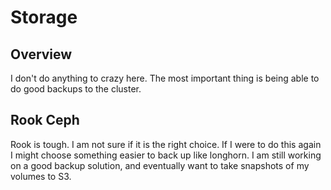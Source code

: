 # Storage

## Overview

I don't do anything to crazy here. The most important thing is being able to do good backups to the cluster.

## Rook Ceph

Rook is tough. I am not sure if it is the right choice. If I were to do this again I might choose something easier to back up like longhorn. I am still working on a good backup solution, and eventually want to take snapshots of my volumes to S3.


